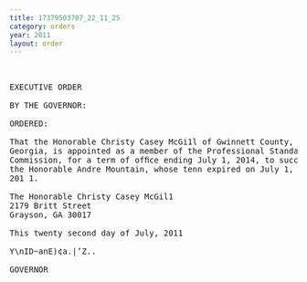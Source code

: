 ```yaml
---
title: 17379503707_22_11_25
category: orders
year: 2011
layout: order
---
```


<pre> 

EXECUTIVE ORDER

BY THE GOVERNOR:

ORDERED:

That the Honorable Christy Casey McGi1l of Gwinnett County,
Georgia, is appointed as a member of the Professional Standards
Commission, for a term of ofﬁce ending July 1, 2014, to succeed
the Honorable Andre Mountain, whose tenn expired on July 1,
201 1.

The Honorable Christy Casey McGil1
2179 Britt Street
Grayson, GA 30017

This twenty second day of July, 2011

Y\nID~anE)¢a.|’Z..

GOVERNOR

</pre>
